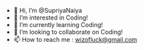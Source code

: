 - 👋 Hi, I’m @SupriyaNaiya
- 👀 I’m interested in Coding!
- 🌱 I’m currently learning Coding!
- 💞️ I’m looking to collaborate on Coding!
- 📫 How to reach me : wizofluck@gmail.com

<!---
SupriyaNaiya/SupriyaNaiya is a ✨ special ✨ repository because its `README.md` (this file) appears on your GitHub profile.
You can click the Preview link to take a look at your changes.
--->
